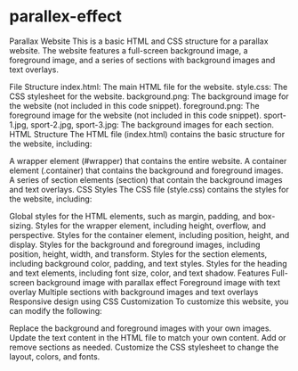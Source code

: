 # parallex-effect
Parallax Website
This is a basic HTML and CSS structure for a parallax website. The website features a full-screen background image, a foreground image, and a series of sections with background images and text overlays.

File Structure
index.html: The main HTML file for the website.
style.css: The CSS stylesheet for the website.
background.png: The background image for the website (not included in this code snippet).
foreground.png: The foreground image for the website (not included in this code snippet).
sport-1.jpg, sport-2.jpg, sport-3.jpg: The background images for each section.
HTML Structure
The HTML file (index.html) contains the basic structure for the website, including:

A wrapper element (#wrapper) that contains the entire website.
A container element (.container) that contains the background and foreground images.
A series of section elements (section) that contain the background images and text overlays.
CSS Styles
The CSS file (style.css) contains the styles for the website, including:

Global styles for the HTML elements, such as margin, padding, and box-sizing.
Styles for the wrapper element, including height, overflow, and perspective.
Styles for the container element, including position, height, and display.
Styles for the background and foreground images, including position, height, width, and transform.
Styles for the section elements, including background color, padding, and text styles.
Styles for the heading and text elements, including font size, color, and text shadow.
Features
Full-screen background image with parallax effect
Foreground image with text overlay
Multiple sections with background images and text overlays
Responsive design using CSS
Customization
To customize this website, you can modify the following:

Replace the background and foreground images with your own images.
Update the text content in the HTML file to match your own content.
Add or remove sections as needed.
Customize the CSS stylesheet to change the layout, colors, and fonts.
